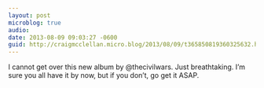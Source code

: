 ```yaml
---
layout: post
microblog: true
audio: 
date: 2013-08-09 09:03:27 -0600
guid: http://craigmcclellan.micro.blog/2013/08/09/t365850819360325632.html
---
```

I cannot get over this new album by @thecivilwars. Just breathtaking. I’m sure you all have it by now, but if you don’t, go get it ASAP.

